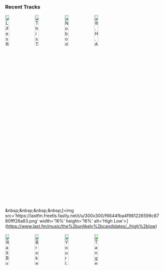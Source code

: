 ### Recent Tracks
[<img src='https://lastfm.freetls.fastly.net/i/u/300x300/da18e25f99765ec85dc3193ffb59e203.png' width='16%' height='16%' alt='Lifes Been Good'>](https://www.last.fm/music/joe%2bwalsh/_/life%2527s%2bbeen%2bgood)&nbsp;&nbsp;&nbsp;&nbsp;[<img src='https://lastfm.freetls.fastly.net/i/u/300x300/e76e4d0d57c64157847364d8728535bf.png' width='16%' height='16%' alt='This Too Shall Pass'>](https://www.last.fm/music/ok%2bgo/_/this%2btoo%2bshall%2bpass)&nbsp;&nbsp;&nbsp;&nbsp;[<img src='https://lastfm.freetls.fastly.net/i/u/300x300/6d8367df5f34cd297419cadc7f90abf5.png' width='16%' height='16%' alt='Nobody'>](https://www.last.fm/music/martin%2bjensen/_/nobody)&nbsp;&nbsp;&nbsp;&nbsp;[<img src='https://lastfm.freetls.fastly.net/i/u/300x300/9827447520b813b6200ddc317eacb181.png' width='16%' height='16%' alt='W.H.A.T.'>](https://www.last.fm/music/trala/_/w.h.a.t.)&nbsp;&nbsp;&nbsp;&nbsp;[<img src='https://lastfm.freetls.fastly.net/i/u/300x300/f6644fba4f981226599c8780fff26a83.png' width='16%' height='16%' alt='High Low'>](https://www.last.fm/music/the%2bunlikely%2bcandidates/_/high%2blow)&nbsp;&nbsp;&nbsp;&nbsp;<br>[<img src='https://lastfm.freetls.fastly.net/i/u/300x300/71128c6ea8657815b6b4fedb5d9b34ad.png' width='16%' height='16%' alt='Wait By The River'>](https://www.last.fm/music/lord%2bhuron/_/wait%2bby%2bthe%2briver)&nbsp;&nbsp;&nbsp;&nbsp;[<img src='https://lastfm.freetls.fastly.net/i/u/300x300/b78ec16f7bbd4c39969328afcd344b8d.png' width='16%' height='16%' alt='Broken People'>](https://www.last.fm/music/almost%2bmonday/_/broken%2bpeople)&nbsp;&nbsp;&nbsp;&nbsp;[<img src='https://lastfm.freetls.fastly.net/i/u/300x300/521dc1f51e98c3a7d9e731eccf3d17b3.png' width='16%' height='16%' alt='Your Love'>](https://www.last.fm/music/the%2boutfield/_/your%2blove)&nbsp;&nbsp;&nbsp;&nbsp;[<img src='https://lastfm.freetls.fastly.net/i/u/300x300/714ad710a60b2da9d4b8496134ae7cec.png' width='16%' height='16%' alt='Tangerine'>](https://www.last.fm/music/glass%2banimals/_/tangerine)&nbsp;&nbsp;&nbsp;&nbsp;